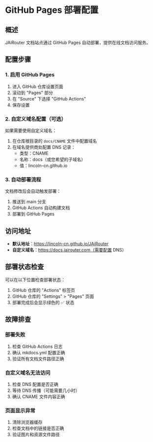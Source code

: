 # GitHub Pages 部署配置

## 概述

JAiRouter 文档站点通过 GitHub Pages 自动部署，提供在线文档访问服务。

## 配置步骤

### 1. 启用 GitHub Pages

1. 进入 GitHub 仓库设置页面
2. 滚动到 "Pages" 部分
3. 在 "Source" 下选择 "GitHub Actions"
4. 保存设置

### 2. 自定义域名配置（可选）

如果需要使用自定义域名：

1. 在仓库根目录的 `docs/CNAME` 文件中配置域名
2. 在域名提供商处配置 DNS 记录：
   - 类型：CNAME
   - 名称：docs（或您希望的子域名）
   - 值：lincoln-cn.github.io

### 3. 自动部署流程

文档修改后会自动触发部署：

1. 推送到 main 分支
2. GitHub Actions 自动构建文档
3. 部署到 GitHub Pages

## 访问地址

- **默认地址**：https://lincoln-cn.github.io/JAiRouter
- **自定义域名**：https://docs.jairouter.com（需要配置 DNS）

## 部署状态检查

可以在以下位置检查部署状态：

1. GitHub 仓库的 "Actions" 标签页
2. GitHub 仓库的 "Settings" > "Pages" 页面
3. 部署完成后会显示绿色的 ✅ 状态

## 故障排查

### 部署失败

1. 检查 GitHub Actions 日志
2. 确认 mkdocs.yml 配置正确
3. 验证所有文档文件路径正确

### 自定义域名无法访问

1. 检查 DNS 配置是否正确
2. 等待 DNS 传播（可能需要几小时）
3. 确认 CNAME 文件内容正确

### 页面显示异常

1. 清除浏览器缓存
2. 检查文档中的链接是否正确
3. 验证图片和资源文件路径